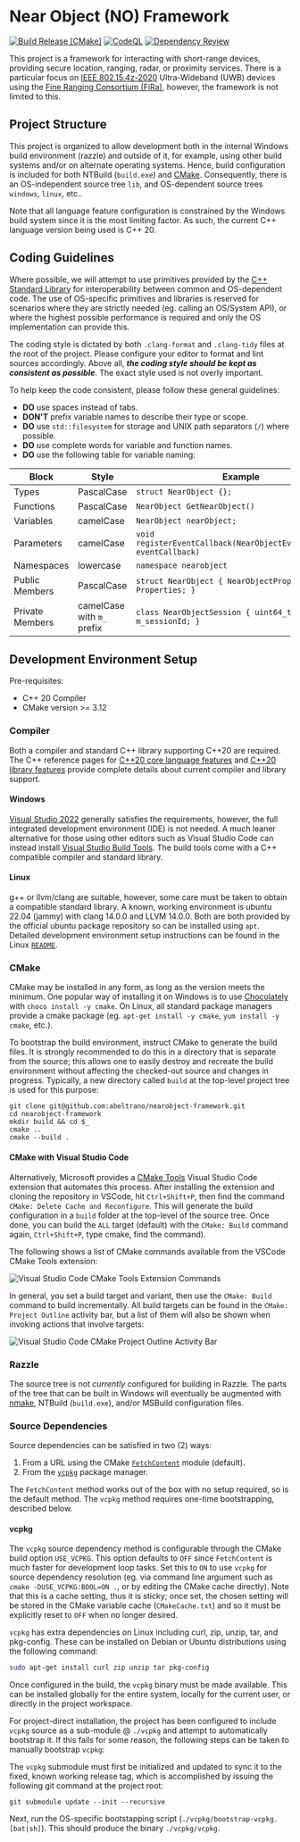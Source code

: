 # Near Object (NO) Framework 

[![Build Release [CMake]](https://github.com/aep-microsoft/nearobject-framework/actions/workflows/cmake.yml/badge.svg)](https://github.com/aep-microsoft/nearobject-framework/actions/workflows/cmake.yml)
[![CodeQL](https://github.com/aep-microsoft/nearobject-framework/actions/workflows/codeql.yml/badge.svg?branch=main)](https://github.com/aep-microsoft/nearobject-framework/actions/workflows/codeql.yml)
[![Dependency Review](https://github.com/aep-microsoft/nearobject-framework/actions/workflows/dependency-review.yml/badge.svg)](https://github.com/aep-microsoft/nearobject-framework/actions/workflows/dependency-review.yml)

This project is a framework for interacting with short-range devices, providing secure location, ranging, radar, or proximity services. There is a particular focus on [IEEE 802.15.4z-2020](https://standards.ieee.org/ieee/802.15.4z/10230/) Ultra-Wideband (UWB) devices using the [Fine Ranging Consortium (FiRa)](https://www.firaconsortium.org/), however, the framework is not limited to this.

## Project Structure

This project is organized to allow development both in the internal Windows build environment (razzle) and outside of it, for example, using other build systems and/or on alternate operating systems. Hence, build configuration is included for both NTBuild (`build.exe`) and [CMake](https://cmake.org/). Consequently, there is an OS-independent source tree `lib`, and OS-dependent source trees `windows`, `linux`, etc..

Note that all language feature configuration is constrained by the Windows build system since it is the most limiting factor. As such, the current C++ language version being used is C++ 20.

## Coding Guidelines

Where possible, we will attempt to use primitives provided by the [C++ Standard Library](https://en.cppreference.com/w/cpp/header) for interoperability between common and OS-dependent code. The use of OS-specific primitives and libraries is reserved for scenarios where they are strictly needed (eg. calling an OS/System API), or where the highest possible performance is required and only the OS implementation can provide this. 

The coding style is dictated by both `.clang-format` and `.clang-tidy` files at the root of the project. Please configure your editor to format and lint sources accordingly. Above all, ***the coding style should be kept as consistent as possible***. The exact style used is not overly important.

To help keep the code consistent, please follow these general guidelines:

* **DO** use spaces instead of tabs.
* **DON'T** prefix variable names to describe their type or scope.
* **DO** use `std::filesystem` for storage and UNIX path separators (`/`) where possible.
* **DO** use complete words for variable and function names.
* **DO** use the following table for variable naming:

| Block | Style | Example |
| ----- | ----- | -------- |
| Types | PascalCase | `struct NearObject {};` |
| Functions | PascalCase | `NearObject GetNearObject()` |
| Variables | camelCase | `NearObject nearObject;` |
| Parameters | camelCase | `void registerEventCallback(NearObjectEventCallback& eventCallback)` |
| Namespaces | lowercase | `namespace nearobject` |
| Public Members | PascalCase | `struct NearObject { NearObjectProperties Properties; }` |
| Private Members | camelCase with `m_` prefix | `class NearObjectSession { uint64_t m_sessionId; }` |

## Development Environment Setup

Pre-requisites:

* C++ 20 Compiler
* CMake version >= 3.12

### Compiler

Both a compiler and standard C++ library supporting C++20 are required. The C++ reference pages for [C++20 core language features](https://en.cppreference.com/w/cpp/compiler_support#cpp20) and [C++20 library features](https://en.cppreference.com/w/cpp/compiler_support#C.2B.2B20_library_features) provide complete details about current compiler and library support.

#### Windows

[Visual Studio 2022](https://visualstudio.microsoft.com/thank-you-downloading-visual-studio/?sku=Enterprise&channel=Release&version=VS2022&source=VSLandingPage&cid=2030&passive=false) generally satisfies the requirements, however, the full integrated development environment (IDE) is not needed. A much leaner alternative for those using other editors such as Visual Studio Code can instead install [Visual Studio Build Tools](https://visualstudio.microsoft.com/downloads/#build-tools-for-visual-studio-2022). The build tools come with a C++ compatible compiler and standard library.

#### Linux

g++ or llvm/clang are suitable, however, some care must be taken to obtain a compatible standard library. A known, working environment is ubuntu 22.04 (jammy) with clang 14.0.0 and LLVM 14.0.0. Both are both provided by the official ubuntu package repository so can be installed using `apt`. Detailed development environment setup instructions can be found in the Linux [`README`](/linux/README.md).

### CMake

CMake may be installed in any form, as long as the version meets the minimum. One popular way of installing it on Windows is to use [Chocolately](https://chocolatey.org/install) with `choco install -y cmake`. On Linux, all standard package managers provide a cmake package (eg. `apt-get install -y cmake`, `yum install -y cmake`, etc.).

To bootstrap the build environment, instruct CMake to generate the build files. It is strongly recommended to do this in a directory that is separate from the source; this allows one to easily destroy and recreate the build environment without affecting the checked-out source and changes in progress. Typically, a new directory called `build` at the top-level project tree is used for this purpose:

```Shell
git clone git@github.com:abeltrano/nearobject-framework.git
cd nearobject-framework
mkdir build && cd $_ 
cmake ..
cmake --build .
```

#### CMake with Visual Studio Code

Alternatively, Microsoft provides a [CMake Tools](https://marketplace.visualstudio.com/items?itemName=ms-vscode.cmake-tools) Visual Studio Code extension that automates this process. After installing the extension and cloning the repository in VSCode, hit `Ctrl+Shift+P`, then find the command `CMake: Delete Cache and Reconfigure`. This will generate the build configuration in a `build` folder at the top-level of the source tree. Once done, you can build the `ALL` target (default) with the `CMake: Build` command again, `Ctrl+Shift+P`, type cmake, find the command).

The following shows a list of CMake commands available from the VSCode CMake Tools extension:

![Visual Studio Code CMake Tools Extension Commands](/assets/vscode_cmake_actions.png)

In general, you set a build target and variant, then use the `CMake: Build` command to build incrementally. All build targets can be found in the `CMake: Project Outline` activity bar, but a list of them will also be shown when invoking actions that involve targets:

![Visual Studio Code CMake Project Outline Activity Bar](/assets/vscode_cmake_targets.png)

### Razzle

The source tree is not *currently* configured for building in Razzle. The parts of the tree that can be built in Windows will eventually be augmented with [nmake](https://docs.microsoft.com/en-us/cpp/build/nmake-reference), NTBuild (`build.exe`), and/or MSBuild configuration files.

### Source Dependencies

Source dependencies can be satisfied in two (2) ways:

1. From a URL using the CMake [`FetchContent`](https://cmake.org/cmake/help/latest/module/FetchContent.html) module (default).
2. From the [`vcpkg`](https://github.com/microsoft/vcpkg) package manager.

The `FetchContent` method works out of the box with no setup required, so is the default method. The `vcpkg` method requires one-time bootstrapping, described below.

#### vcpkg

The `vcpkg` source dependency method is configurable through the CMake build option `USE_VCPKG`. This option defaults to `OFF` since `FetchContent` is much faster for development loop tasks. Set this to `ON` to use `vcpkg` for source dependency resolution (eg. via command line argument such as `cmake -DUSE_VCPKG:BOOL=ON .`, or by editing the CMake cache directly). Note that this is a cache setting, thus it is sticky; once set, the chosen setting will be stored in the CMake variable cache (`CMakeCache.txt`) and so it must be explicitly reset to `OFF` when no longer desired.

`vcpkg` has extra dependencies on Linux including curl, zip, unzip, tar, and pkg-config. These can be installed on Debian or Ubuntu distributions using the following command:

```bash
sudo apt-get install curl zip unzip tar pkg-config
```

Once configured in the build, the `vcpkg` binary must be made available. This can be installed globally for the entire system, locally for the current user, or directly in the project workspace.

For project-direct installation, the project has been configured to include `vcpkg` source as a sub-module @ `./vcpkg` and attempt to automatically bootstrap it. If this fails for some reason, the following steps can be taken to manually bootstrap `vcpkg`:

The `vcpkg` submodule must first be initialized and updated to sync it to the fixed, known working release tag, which is accomplished by issuing the following git command at the project root:

```Shell
git submodule update --init --recursive
```

Next, run the OS-specific bootstapping script (`./vcpkg/bootstrap-vcpkg.[bat|sh]`). This should produce the binary `./vcpkg/vcpkg`.
